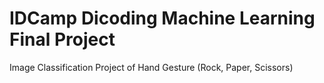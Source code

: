 # IDCamp Dicoding Machine Learning Final Project
Image Classification Project of Hand Gesture (Rock, Paper, Scissors)
